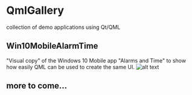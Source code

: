 # QmlGallery
collection of demo applications using Qt/QML

## Win10MobileAlarmTime
"Visual copy" of the Windows 10 Mobile app "Alarms and Time" to show how easily QML can be used to create the same UI.
![alt text](https://raw.githubusercontent.com/jsee23/QmlGallery/master/img/Win10MobileAlarmTime.PNG "Win10MobileAlarmTime screenshot")
## more to come...
